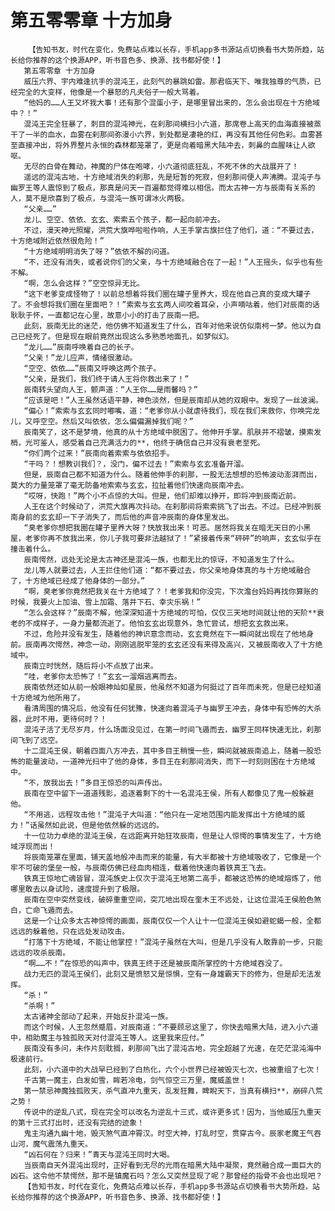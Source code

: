 # 第五零零章 十方加身
        【告知书友，时代在变化，免费站点难以长存，手机app多书源站点切换看书大势所趋，站长给你推荐的这个换源APP，听书音色多、换源、找书都好使！】
       第五零零章 十方加身
       威压六界、宇内难逢抗手的混沌王，此刻气的暴跳如雷。那君临天下、唯我独尊的气质，已经完全的大变样，他像是一个暴怒的凡夫俗子一般大骂着。
       “他妈的……人王又坏我大事！还有那个混蛋小子，是哪里冒出来的，怎么会出现在十方绝域中？！”
       混沌王完全狂暴了，刺目的混沌神光，在刹那间横扫小六道，那席卷上高天的血海直接被蒸干了一半的血水，血雾在刹那间弥漫小六界，到处都是凄艳的红，再没有其他任何色彩。血雾甚至直接冲出，将外界整片永恒的森林都笼罩了，更是向着暗黑大陆冲去，刺鼻的血腥味让人欲呕。
       无尽的白骨在舞动，神魔的尸体在咆哮，小六道彻底狂乱，不死不休的大战展开了！
       遥远的混沌古地，十方绝域消失的刹那，先是短暂的死寂，但刹那间便人声沸腾。混沌子与幽罗王等人震惊到了极点，那真是问天一百遍都觉得难以相信。而太古神一方与辰南有关系的人，莫不是欣喜到了极点，与混沌一族可谓冰火两极。
       “父亲……”
       龙儿、空空、依依、玄玄、索索五个孩子，都一起向前冲去。
       不过，漫天神光照耀，洪荒大旗哗啦啦作响，人王手掌古旗拦住了他们，道：“不要过去，十方绝域附近依然很危险！”
       “十方绝域明明消失了呀？”依依不解的问道。
       “不，还没有消失，或者说你们的父亲，与十方绝域融合在了一起！”人王摇头，似乎也有些不解。
       “啊，怎么会这样？”空空惊异无比。
       “这下老爹变成怪物了！以前总想着将我们圈在罐子里养大，现在他自己真的变成大罐子了。不会想将我们圈在里面吧？！”索索与玄玄两人间咬着耳朵，小声嘀咕着，他们对辰南的话耿耿于怀，一直都记在心里，故意小小的打击了辰南一把。
       此刻，辰南无比的迷茫，他仿佛不知道发生了什么，百年对他来说仿似南柯一梦。他以为自己已经死了。但是现在眼前竟然出现这么多熟悉地面孔，如梦似幻。
       “龙儿……”辰南呼唤着自己的长子。
       “父亲！”龙儿应声，情绪很激动。
       “空空、依依……”辰南又呼唤这两个孩子。
       “父亲，是我们，我们终于请人王将你救出来了！”
       辰南转头望向人王，颤声道：“人王你……是雨馨吗？”
       “应该是吧！”人王虽然话语平静，神色淡然，但是辰南却从她的双眼中。发现了一丝波澜。
       “偏心！”索索与玄玄同时嘟嘴，道：“老爹你从小就虐待我们，现在我们来救你，你唤完龙儿，又呼空空。然后又叫依依，怎么偏偏漏掉我们呢？”
       辰南笑了，这不是梦境，他真的从十方绝域中脱困了。他伸开手掌。肌肤并不褶皱，摸索发梢，光可鉴人，感受着自己充满活力的**，他终于确信自己并没有衰老至死。
       “你们两个过来！”辰南向着索索与依依招手。
       “干吗？！想教训我们？，没门，偏不过去！”索索与玄玄准备开溜。
       但是，辰南自己都不知道为什么。随着他伸手的刹那，一股无法想想的恐怖波动澎湃而出，莫大的力量笼罩了毫无防备地索索与玄玄，拉扯着他们快速向辰南冲去。
       “哎呀，快跑！”两个小不点惊的大叫。但是，他们却难以挣开，即将冲到辰南近前。
       人王在这个时候动了，洪荒大旗再次抖动。在刹那间将索索挑飞了出去。不过。已经冲到辰南身前的玄玄却一下子消失了，而后他的声音冲辰南的身体里发出。
       “臭老爹你想把我圈在罐子里养大呀？快放我出来！可恶。居然将我关在暗无天日的小黑屋，老爹你再不放我出来，你儿子我可要非法越狱了！”紧接着传来“砰砰”的响声，玄玄似乎在撞击着什么。
       辰南愕然，远处无论是太古神还是混沌一族，也都无比的惊讶，不知道发生了什么。
       龙儿等人就要过去，人王拦住他们道：“都不要过去，你父亲地身体真的与十方绝域融合了，十方绝域已经成了他身体的一部分。”
       “啊，臭老爹你竟然把我关在十方绝域了？！老爹我和你没完，下次澹台妈妈再找你算账的时候，我要火上加油、雪上加霜、落井下石、幸灾乐祸！”
       “怎么会这样？”辰南不解，他深深知道十方绝域的可怕，仅仅三天地时间就让他的天阶**衰老的不成样子，一身力量都流逝了。他怕玄玄出现意外，急忙尝试，想把玄玄救出来。
       不过，危险并没有发生，随着他的神识意念而动，玄玄竟然在下一瞬间就出现在了他地身前。辰南再次愕然，神念一动，刚刚逃脱牢笼的玄玄还没有来得及高兴，又被辰南收入了十方绝域中。
       辰南立时恍然，随后将小不点放了出来。
       “哇，老爹你太恐怖了！”玄玄一溜烟逃离而去。
       辰南依然还如从前一般眼神灿如星辰，他虽然不知道为何挺过了百年而未死，但是已经知道十方绝域为他所用了。
       看清周围的情况后，他没有任何犹豫，快速向着混沌子与幽罗王冲去，身体中有恐怖的大杀器，此时不用，更待何时？！
       混沌子活了无尽岁月，什么场面没见过，在第一时间飞遁而去，幽罗王同样快速无比，刹那间飞到了远空。
       十二混沌王侯，朝着四面八方冲去，其中多目王稍慢一些，瞬间就被辰南追上，随着一股恐怖的能量波动，一道神光扫中了他的身体，多目王在刹那间消失，而下一时刻则困在十方绝域中。
       “不，放我出去！”多目王惊恐的叫声传出。
       辰南在空中留下一道道残影，追逐着剩下的十一名混沌王侯，所有人都像见了鬼一般躲避他。
       “不用逃，远程攻击他！”混沌子大叫道：“他只在一定地范围内能发挥出十方绝域的威力！”话虽然如此说，但是他依然躲的远远的。
       十一位功力卓绝的混沌王侯，在远距离开始狂攻辰南，但是让人惊愕的事情发生了，十方绝域浮现而出！
       将辰南笼罩在里面，铺天盖地般冲击而来的能量，有大半都被十方绝域吸收了，它像是一个牢不可破的堡垒一般，与辰南仿佛已经血肉相连，载着他快速向着铁真王飞去。
       铁真王惊地亡魂皆冒，混沌族史上仅次于混沌王地第二高手，都被这恐怖的绝域熔炼了，他哪里敢去以身试险，速度提升到了极限。
       辰南在空中突然变线，破碎重重空间，突兀地出现在奎木王不远处，让这位混沌王侯脸色煞白，亡命飞遁而去。
       这是一个让众多太古神惊愕的画面，辰南仅仅一个人让十一位混沌王侯如避蛇蝎一般，全都远远的躲着他，只在远处发动攻击。
       “打落下十方绝域，不能让他掌控！”混沌子虽然在大叫，但是几乎没有人敢靠前一步，只能远远的攻杀辰南。
       “啊……不！”在惊恐的叫声中，铁真王终于还是被辰南所掌控的十方绝域吞没了。
       战力无匹的混沌王侯们，此刻又是愤怒又是惊惧，空有一身雄霸天下的修为，但是却无法发挥。
       “杀！”
       “杀啊！”
       太古诸神全部动了起来，开始反扑混沌一族。
       而这个时候，人王忽然蹙眉，对辰南道：“不要顾忌这里了，你快去暗黑大陆，进入小六道中，相助魔主与独孤败天对付混沌王等人。这里我来应付。”
       辰南没有多问，未作片刻耽搁，刹那间飞出了混沌古地，完全超越了光速，在茫茫混沌海中极速前行。
       此刻，小六道中的大战早已经到了白热化，六个小世界已经被毁灭七次，也被重组了七次！
       千古第一魔主，白发如雪，眸若冷电，剑气惊空三万里，魔威盖世！
       第一禁忌神魔独孤败天，杀气直冲九重天，乱发狂舞，睥睨天下，当真有横扫**，崩碎八荒之势！
       传说中的逆乱八式，现在完全可以改名为逆乱十三式，或许更多式！因为，当他威压九重天的第十三式打出时，还没有完结的迹象！
       鬼主沟通九幽十地，毁灭煞气直冲霄汉。时空大神，打乱时空，贯穿古今。辰家老魔王气吞山河，魔气震荡九重天。
       “凶石何在？归来！”青天与混沌王同时大喝。
       当辰南自天外混沌出现时，正好看到无尽的光雨在暗黑大陆中凝聚，竟然融合成一面巨大的凶石。这令他不禁愕然，那不是镇魔石吗？怎么又突然显现了呢？那曾经的指骨不会也出现吧？
       【告知书友，时代在变化，免费站点难以长存，手机app多书源站点切换看书大势所趋，站长给你推荐的这个换源APP，听书音色多、换源、找书都好使！】